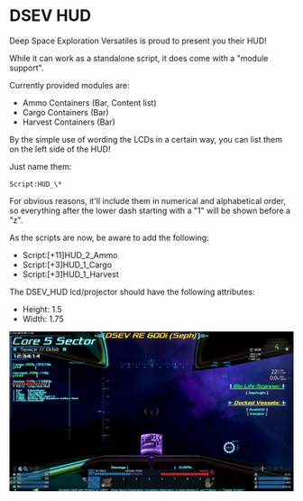DSEV HUD
========

Deep Space Exploration Versatiles is proud to present you their HUD!

While it can work as a standalone script, it does come with a "module support".

Currently provided modules are:
* Ammo Containers (Bar, Content list)
* Cargo Containers (Bar)
* Harvest Containers (Bar)

By the simple use of wording the LCDs in a certain way, you can list them on the left side of the HUD!

Just name them: 

	Script:HUD_\*

For obvious reasons, it'll include them in numerical and alphabetical order, so everything after the lower dash starting with a "1" will be shown before a "z".

As the scripts are now, be aware to add the following:
* Script:[+11]HUD_2_Ammo
* Script:[+3]HUD_1_Cargo
* Script:[+3]HUD_1_Harvest

The DSEV_HUD lcd/projector should have the following attributes:
* Height: 1.5
* Width: 1.75


![](DSEV_HUD.jpg)